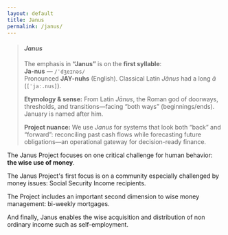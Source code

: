 ```yaml
---
layout: default
title: Janus
permalink: /janus/
---
```

<blockquote class="callout pronunciation">
  <h4><em>Janus</em></h4>
  <p>
    The emphasis in <strong>“Janus”</strong> is on the <strong>first syllable</strong>:<br>
    <strong>Ja-nus</strong> — <code>/ˈdʒeɪnəs/</code><br>
    Pronounced <strong>JAY-nuhs</strong> (English). Classical Latin <em>Jānus</em> had a long <em>ā</em> (<code>[ˈjaː.nus]</code>).
  </p>
  <p>
    <strong>Etymology &amp; sense:</strong> From Latin <em>Jānus</em>, the Roman god of doorways, thresholds,
    and transitions—facing “both ways” (beginnings/ends). January is named after him.
  </p>
  <p>
    <strong>Project nuance:</strong> We use <em>Janus</em> for systems that look both “back” and “forward”:
    reconciling past cash flows while forecasting future obligations—an operational gateway for decision-ready finance.
  </p>
</blockquote>


The Janus Project focuses on one critical challenge for human behavior: **the wise use of money**.

The Janus Project's first focus is on a community especially challenged by money issues: Social Security Income recipients.

The Project includes an important second dimension to wise money management: bi-weekly mortgages.

And finally, Janus enables the wise acquisition and distribution of non ordinary income such as self-employment.